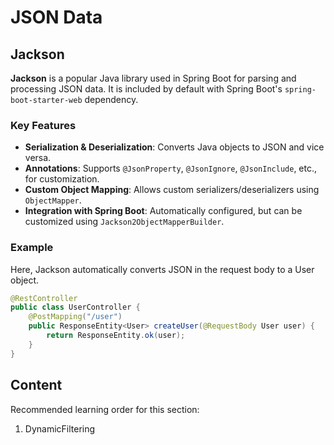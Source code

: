 # JSON Data

## Jackson

**Jackson** is a popular Java library used in Spring Boot for parsing and processing JSON data. It is included by default with Spring Boot's `spring-boot-starter-web` dependency.

### Key Features

- **Serialization & Deserialization**: Converts Java objects to JSON and vice versa.
- **Annotations**: Supports `@JsonProperty`, `@JsonIgnore`, `@JsonInclude`, etc., for customization.
- **Custom Object Mapping**: Allows custom serializers/deserializers using `ObjectMapper`.
- **Integration with Spring Boot**: Automatically configured, but can be customized using `Jackson2ObjectMapperBuilder`.

### Example

Here, Jackson automatically converts JSON in the request body to a User object.

```java
@RestController
public class UserController {
    @PostMapping("/user")
    public ResponseEntity<User> createUser(@RequestBody User user) {
        return ResponseEntity.ok(user);
    }
}
```

## Content

Recommended learning order for this section:

1. DynamicFiltering
